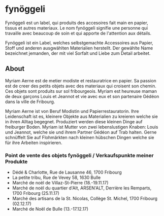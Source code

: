 # fynöggeli
Fynöggeli est un label, qui produits des accesoires fait main en papier, tissus et autres materiaux. Le nom fynöggeli signifie une personne qui travaille avec beaucoup de soin et qui apporte de l'attention aux détails.

Fynöggeli ist ein Label, welches selbstgemachte Accessoires aus Papier, Stoff und anderen ausgwählten Materialien herstellt.
Der gewählte Name bezeichnet jemanden, der mit viel Sorfalt und Liebe zum Detail arbeitet.

## About
Myriam Aerne est de metier modiste et restauratrice en papier. Sa passion est de creer des petits objets avec des materiaux qui croisent son chemin. Ces objets sont produits sur sol fribourgeois. Myriam est heureuse maman de deux garçons Louis et Jeannot et vie avec eux et son partenaire Gédéon dans la ville de Fribourg.

Myriam Aerne ist von Beruf Modistin und Papierrestauratorin. Ihre Leidenschaft ist es, kleinere Objekte aus Materialien zu kreieren welche sie in ihren Alltag begegnet. Produziert werden diese kleinen Dinge auf freiburger Boden. Myriam ist Mutter von zwei lebenslustigen Knaben: Louis und Jeannot, welche sie und ihrem Partner Gédéon auf Trab halten.
Gerne schnüffelt Sie auf Flohmärkten nach kleinen hübschen Dingen welche sie für ihre Arbeiten inspirieren.


### Point de vente des objets fynöggeli / Verkaufspunkte meiner Produkte

- Dédé & Charlotte, Rue de Lausanne 46, 1700 Fribourg
- La petite tribu, Rue de Vevey 58, 1630 Bulle
- Marché de noël de Villaz-St-Pierre (18.-19.11.17)
- Marché de noël du quartier d'Alt, ARSEN'ALT, Derrière les Remparts, 1700 Fribourg (25.11.17)
- Marché des artisans de la St. Nicolas, Collège St. Michel, 1700 Fribourg (02.12.17)
- Marché de Noël de Bulle (13.-17.12.17)

